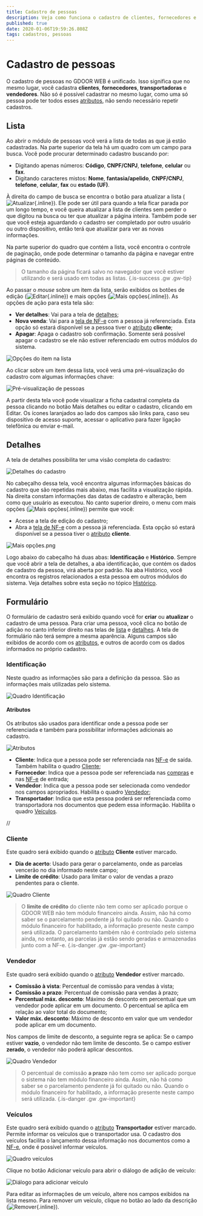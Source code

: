 ```yaml
---
title: Cadastro de pessoas
description: Veja como funciona o cadastro de clientes, fornecedores e outras pessoas para trabalhar com o GDOOR WEB
published: true
date: 2020-01-06T19:59:26.808Z
tags: cadastros, pessoas
---
```


# Cadastro de pessoas

O cadastro de pessoas no GDOOR WEB é unificado. Isso significa que no mesmo lugar, você cadastra **clientes**, **fornecedores**, **transportadoras** e **vendedores**. Não só é possível cadastrar no mesmo lugar, como uma só pessoa pode ter todos esses [atributos](#atributos), não sendo necessário repetir cadastros.

## Lista

Ao abrir o módulo de pessoas você verá a lista de todas as que já estão cadastradas. Na parte superior da tela há um quadro com um campo para busca. Você pode procurar determinado cadastro buscando por:

- Digitando apenas números: **Código**, **CNPF/CNPJ**, **telefone**, **celular** ou **fax**.
- Digitando caracteres mistos: **Nome**, **fantasia/apelido**, **CNPF/CNPJ**, **telefone**, **celular**, **fax** ou **estado (UF)**.

À direita do campo de busca se encontra o botão para atualizar a lista (![Atualizar](/comum/refresh.png){.inline}). Ele pode ser útil para quando a tela ficar parada por um longo tempo, e você queira atualizar a lista de clientes sem perder o que digitou na busca ou ter que atualizar a página inteira. Também pode ser que você esteja aguardando o cadastro ser completado por outro usuário ou outro dispositivo, então terá que atualizar para ver as novas informações.

Na parte superior do quadro que contém a lista, você encontra o controle de paginação, onde pode determinar o tamanho da página e navegar entre páginas de conteúdo.

> O tamanho da página ficará salvo no navegador que você estiver utilizando e será usado em todas as listas.
{.is-success .gw .gw-tip}

Ao passar o *mouse* sobre um item da lista, serão exibidos os botões de edição (![Editar](/comum/edit.png){.inline}) e mais opções (![Mais opções](/comum/more.png){.inline}). As opções de ação para esta tela são:

- **Ver detalhes**: Vai para a tela de [detalhes](#detalhes);
- **Nova venda**: Vai para a [tela de NF-e](/movimentos/nf-e#formulario) com a pessoa já referenciada. Esta opção só estará disponível se a pessoa tiver o [atributo](#atributos) **cliente**;
- **Apagar**: Apaga o cadastro sob confirmação. Somente será possível apagar o cadastro se ele não estiver referenciado em outros módulos do sistema.

![Opções do item na lista](/cadastros/pessoas/lista-opcoes.png)

Ao clicar sobre um item dessa lista, você verá uma pré-visualização do cadastro com algumas informações chave:

![Pré-visualização de pessoas](/cadastros/pessoas/preview.png)

A partir desta tela você pode visualizar a ficha cadastral completa da pessoa clicando no botão <span class=mat-button>Mais detalhes</span> ou editar o cadastro, clicando em <span class=mat-button>Editar</span>. Os ícones laranjados ao lado dos campos são links para, caso seu dispositivo de acesso suporte, acessar o aplicativo para fazer ligação telefônica ou enviar e-mail.

## Detalhes

A tela de detalhes possibilita ter uma visão completa do cadastro:

![Detalhes do cadastro](/cadastros/pessoas/detalhes.png)

No cabeçalho dessa tela, você encontra algumas informações básicas do cadastro que são repetidas mais abaixo, mas facilita a visualização rápida. Na direita constam informações das datas de cadastro e alteração, bem como que usuário as executou. No canto superior direiro, o menu com mais opções (![Mais opções](/comum/more.png){.inline}) permite que você:

- Acesse a tela de edição do cadastro;
- Abra a [tela de NF-e](/movimentos/nf-e#formulario) com a pessoa já referenciada. Esta opção só estará disponível se a pessoa tiver o [atributo](#atributos) **cliente**.

![Mais opções.png](/cadastros/pessoas/mais-opcoes.png)

Logo abaixo do cabeçalho há duas abas: **Identificação** e **Histórico**. Sempre que você abrir a tela de detalhes, a aba identificação, que contém os dados de cadastro da pessoa, virá aberta por padrão. Na aba Histórico, você encontra os registros relacionados a esta pessoa em outros módulos do sistema. Veja detalhes sobre esta seção no tópico [Histórico](/cadastros/pessoas/historico).

## Formulário

O formulário de cadastro será exibido quando você for **criar** ou **atualizar** o cadastro de uma pessoa. Para criar uma pessoa, você clica no botão de adição no canto inferior direito nas telas de [lista](#lista) e [detalhes](#detalhes). A tela de formulário não terá sempre a mesma aparência. Alguns campos são exibidos de acordo com os [atributos](#atributos), e outros de acordo com os dados informados no próprio cadastro.

### Identificação

Neste quadro as informações são para a definição da pessoa. São as informações mais utilizadas pelo sistema.

![Quadro Identificação](/cadastros/pessoas/identificacao.png)

#### Atributos

Os atributos são usados para identificar onde a pessoa pode ser referenciada e também para possibilitar informações adicionais ao cadastro.

![Atributos](/cadastros/pessoas/atributos.png)

- **Cliente**: Indica que a pessoa pode ser referenciada nas [NF-e](/movimentos/nf-e) de saída. Também habilita o quadro [Cliente](#cliente);
- **Fornecedor**: Indica que a pessoa pode ser referenciada nas [compras](/movimentos/compras) e nas [NF-e](/movimetos/nf-e) de entrada;
- **Vendedor**: Indica que a pessoa pode ser selecionada como vendedor nos campos apropriados. Habilita o quadro [Vendedor](#vendedor);
- **Transportador**: Indica que esta pessoa poderá ser referenciada como transportadora nos documentos que pedem essa informação. Habilita o quadro [Veículos](#veiculos).

//

### Cliente

Este quadro será exibido quando o [atributo](#atributos) **Cliente** estiver marcado. 

- **Dia de acerto**: Usado para gerar o parcelamento, onde as parcelas vencerão no dia informado neste campo;
- **Limite de crédito**: Usado para limitar o valor de vendas a prazo pendentes para o cliente.

![Quadro Cliente](/cadastros/pessoas/campos-cliente.png)

> O **limite de crédito** do cliente não tem como ser aplicado porque o GDOOR WEB não tem módulo financeiro ainda. Assim, não há como saber se o parcelamento pendente já foi quitado ou não. Quando o módulo financeiro for habilitado, a informação presente neste campo será utilizada.
> O parcelamento também não é controlado pelo sistema ainda, no entanto, as parcelas já estão sendo geradas e armazenadas junto com a NF-e.
{.is-danger .gw .gw-important}

### Vendedor

Este quadro será exibido quando o [atributo](#atributos) **Vendedor** estiver marcado. 

- **Comissão à vista**: Percentual de comissão para vendas à vista;
- **Comissão a prazo**: Percentual de comissão para vendas à prazo;
- **Percentual máx. desconto**: Máximo de desconto em percentual que um vendedor pode aplicar em um documento. O percentual se aplica em relação ao valor total do documento;
- **Valor máx. desconto**: Máximo de desconto em valor que um vendedor pode aplicar em um documento.

Nos campos de limite de desconto, a seguinte regra se aplica: Se o campo estiver **vazio**, o vendedor não tem limite de desconto. Se o campo estiver **zerado**, o vendedor não poderá aplicar descontos.

![Quadro Vendedor](/cadastros/pessoas/campos-vendedor.png)

> O percentual de comissão **a prazo** não tem como ser aplicado porque o sistema não tem módulo financeiro ainda. Assim, não há como saber se o parcelamento pendente já foi quitado ou não. Quando o módulo financeiro for habilitado, a informação presente neste campo será utilizada.
{.is-danger .gw .gw-important}

### Veículos

Este quadro será exibido quando o [atributo](#atributos) **Transportador** estiver marcado. Permite informar os veículos que o transportador usa. O cadastro dos veículos facilita o lançamento dessa informação nos documentos como a [NF-e](/movimentos/nf-e), onde é possível informar veículos.

![Quadro veículos](/cadastros/pessoas/campos-transportador.png)

Clique no botão <span class=mat-button>Adicionar veículo</span> para abrir o diálogo de adição de veículo:

![Diálogo para adicionar veículo](/cadastros/pessoas/adicionar-veiculo.png)

Para editar as informações de um veículo, altere nos campos exibidos na lista mesmo. Para remover um veículo, clique no botão ao lado da descrição (![Remover](/comum/remove.png){.inline}).
